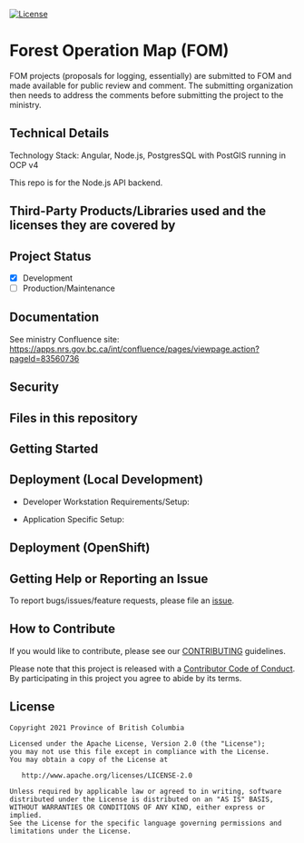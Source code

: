 [![License](https://img.shields.io/badge/License-Apache%202.0-blue.svg)](./LICENSE)

# Forest Operation Map (FOM)
FOM projects (proposals for logging, essentially) are submitted to FOM and made available for public review and comment. The submitting organization then needs to address the comments before submitting the project to the ministry.

## Technical Details
Technology Stack: Angular, Node.js, PostgresSQL with PostGIS running in OCP v4

This repo is for the Node.js API backend.

## Third-Party Products/Libraries used and the licenses they are covered by
<!--- product/library and path to the LICENSE --->
<!--- Example: <library_name> - [![GitHub](<shield_icon_link>)](<path_to_library_LICENSE>) --->

## Project Status
- [x] Development
- [ ] Production/Maintenance

## Documentation
See ministry Confluence site: https://apps.nrs.gov.bc.ca/int/confluence/pages/viewpage.action?pageId=83560736

## Security
<!--- Authentication, Authorization, Policies, etc --->

## Files in this repository
<!--- Use Tree to generate the file structure, try `tree -I '<excluded_paths>' -d -L 3`--->

## Getting Started
<!--- setup env vars, secrets, instructions... --->

## Deployment (Local Development)
* Developer Workstation Requirements/Setup:
<!--- instruction on Minishift/Docker/Other services.. --->

* Application Specific Setup:
<!--- instruction on setup local environment and dependencies.. --->

## Deployment (OpenShift)
<!--- Best to include details in a openshift/README.md --->

## Getting Help or Reporting an Issue
<!--- Example below, modify accordingly --->
To report bugs/issues/feature requests, please file an [issue](../../issues).


## How to Contribute
If you would like to contribute, please see our [CONTRIBUTING](./CONTRIBUTING.md) guidelines.

Please note that this project is released with a [Contributor Code of Conduct](./CODE_OF_CONDUCT.md). 
By participating in this project you agree to abide by its terms.

## License
    Copyright 2021 Province of British Columbia

    Licensed under the Apache License, Version 2.0 (the "License");
    you may not use this file except in compliance with the License.
    You may obtain a copy of the License at

       http://www.apache.org/licenses/LICENSE-2.0

    Unless required by applicable law or agreed to in writing, software
    distributed under the License is distributed on an "AS IS" BASIS,
    WITHOUT WARRANTIES OR CONDITIONS OF ANY KIND, either express or implied.
    See the License for the specific language governing permissions and
    limitations under the License.

